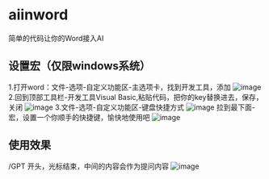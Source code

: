 # aiinword
简单的代码让你的Word接入AI
## 设置宏（仅限windows系统）
1.打开word：文件-选项-自定义功能区-主选项卡，找到开发工具，添加
![image](https://github.com/bkidy/aiinword/assets/13296325/22b6f778-6a9d-4f15-bd14-5aa93bf4bc4a)
2.回到顶部工具栏-开发工具Visual Basic,粘贴代码，把你的key替换进去，保存，关闭
![image](https://github.com/bkidy/aiinword/assets/13296325/a4cdb33b-6eaa-43a6-ac79-6fdacf82b042)
3.文件-选项-自定义功能区-键盘快捷方式
![image](https://github.com/bkidy/aiinword/assets/13296325/7b429a49-e82f-40ce-9b5b-14796f66882e)
拉到最下面-宏，设置一个你顺手的快捷键，愉快地使用吧
![image](https://github.com/bkidy/aiinword/assets/13296325/5c300022-8b27-49bf-9a8c-169ab3dfb1a8)

## 使用效果
/GPT 开头，光标结束，中间的内容会作为提问内容
![image](https://github.com/bkidy/aiinword/assets/13296325/c9340f52-b4e6-4c25-92dd-f932d756053c)

